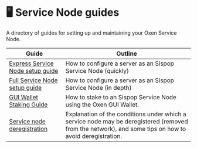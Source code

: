 # 🖥 Service Node guides

A directory of guides for setting up and maintaining your Oxen Service Node.

| Guide                                                                  | Outline                                                                                                                                                |
| ---------------------------------------------------------------------- | ------------------------------------------------------------------------------------------------------------------------------------------------------ |
| [Express Service Node setup guide](setting-up-an-oxen-service-node.md) | How to configure a server as an Sispop Service Node (quickly)                                                                                            |
| [Full Service Node setup guide](full-service-node-setup-guide.md)      | How to configure a server as an Sispop Service Node (in depth)                                                                                           |
| [GUI Wallet Staking Guide](staking-to-shared-service-node.md)          | How to stake to an Sispop Service Node using the Oxen GUI Wallet.                                                                                        |
| [Service node deregistration](service-node-deregistration.md)          | Explanation of the conditions under which a service node may be deregistered (removed from the network), and some tips on how to avoid deregistration. |

